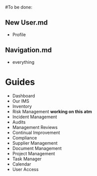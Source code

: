 #To be done:

## New User.md

+ Profile

## Navigation.md

+ everything

# Guides

+ Dashboard
+ Our IMS
+ Inventory
+ Risk Management **working on this atm**
+ Incident Management
+ Audits
+ Management Reviews
+ Continual Improvement
+ Compliance
+ Supplier Management
+ Document Management
+ Project Management
+ Task Manager
+ Calendar
+ User Access